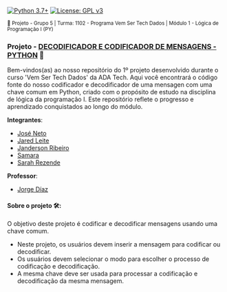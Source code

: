 [![Python 3.7+](https://img.shields.io/badge/python-3.7+-blue.svg)](https://www.python.org/downloads/release/python-360/) [![License: GPL v3](https://img.shields.io/badge/License-GPLv3-blue.svg)](https://www.gnu.org/licenses/gpl-3.0) 

<sub> 📂 Projeto - Grupo 5 | Turma: 1102 - Programa Vem Ser Tech Dados | Módulo 1 - Lógica de Programação I (PY) </sub> 

### Projeto - [DECODIFICADOR E CODIFICADOR DE MENSAGENS - PYTHON](https://github.com/SarahFeanor/ADA_Tech_Projects/blob/main/Projeto_Grupo5_Turma_1102.ipynb) 🐍

Bem-vindos(as) ao nosso repositório do 1º projeto desenvolvido durante o curso 'Vem Ser Tech Dados' da ADA Tech. Aqui você encontrará o código fonte do nosso codificador e decodificador de uma mensagen com uma chave comum em Python, criado com o propósito de estudo na disciplina de lógica da programação I. Este repositório reflete o progresso e aprendizado conquistados ao longo do módulo. 

**Integrantes**:

- [José Neto]()
- [Jared Leite]()
- [Janderson Ribeiro]()
- [Samara]()
- [Sarah Rezende]()


**Professor**: 
- [Jorge Díaz]()

#### Sobre o projeto 🛠️: 

O objetivo deste projeto é codificar e decodificar mensagens usando uma chave comum.

- Neste projeto, os usuários devem inserir a mensagem para codificar ou decodificar.
- Os usuários devem selecionar o modo para escolher o processo de codificação e decodificação.
- A mesma chave deve ser usada para processar a codificação e decodificação da mesma mensagem.






